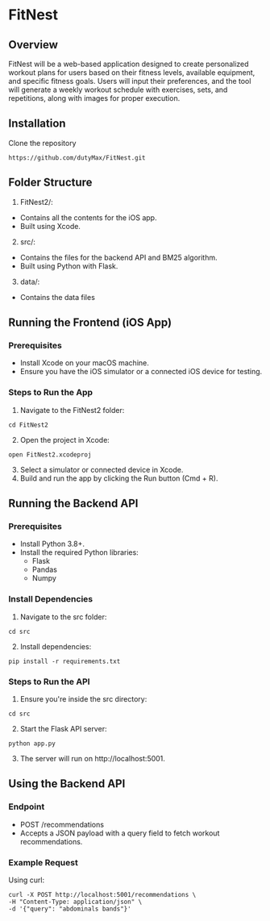 # FitNest

## Overview
FitNest will be a web-based application designed to create personalized workout plans for users based on their fitness levels, available equipment, and specific fitness goals. Users will input their preferences, and the tool will generate a weekly workout schedule with exercises, sets, and repetitions, along with images for proper execution.

## Installation
Clone the repository
```
https://github.com/dutyMax/FitNest.git
```

## Folder Structure 
1. FitNest2/:
  - Contains all the contents for the iOS app.
  - Built using Xcode.
2. src/:
- Contains the files for the backend API and BM25 algorithm.
- Built using Python with Flask.
3. data/:
- Contains the data files

## Running the Frontend (iOS App)
### Prerequisites
- Install Xcode on your macOS machine.
- Ensure you have the iOS simulator or a connected iOS device for testing.
### Steps to Run the App
1. Navigate to the FitNest2 folder:
```
cd FitNest2
```
2. Open the project in Xcode:
```
open FitNest2.xcodeproj
```
3. Select a simulator or connected device in Xcode.
4. Build and run the app by clicking the Run button (Cmd + R).

## Running the Backend API
### Prerequisites
- Install Python 3.8+.
- Install the required Python libraries:
  - Flask
  - Pandas
  - Numpy
### Install Dependencies
1. Navigate to the src folder:
```
cd src
```
2. Install dependencies:
```
pip install -r requirements.txt
```
### Steps to Run the API
1. Ensure you're inside the src directory:
```
cd src
```
2. Start the Flask API server:
```
python app.py
```
3. The server will run on http://localhost:5001.

## Using the Backend API
### Endpoint
- POST /recommendations
- Accepts a JSON payload with a query field to fetch workout recommendations.
### Example Request
Using curl:
```
curl -X POST http://localhost:5001/recommendations \
-H "Content-Type: application/json" \
-d '{"query": "abdominals bands"}'
```
